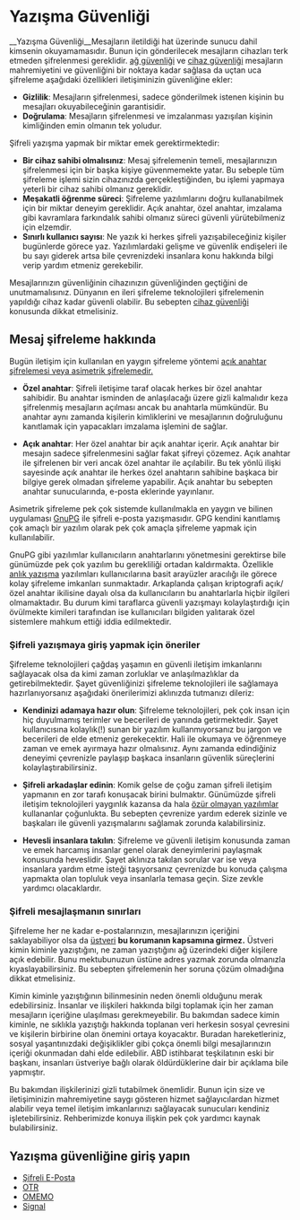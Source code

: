 # Yazışma Güvenliği

__Yazışma Güvenliği__Mesajların iletildiği hat üzerinde sunucu dahil kimsenin okuyamamasıdır. Bunun için gönderilecek mesajların cihazları terk etmeden şifrelenmesi gereklidir. [ağ güvenliği](../ag_guvenligi/) ve [cihaz güvenliği](../cihaz_guvenligi/) mesajların mahremiyetini ve güvenliğini bir noktaya kadar sağlasa da uçtan uca şifreleme aşağıdaki özellikleri iletişiminizin güvenliğine ekler:

* __Gizlilik__: Mesajların şifrelenmesi, sadece gönderilmek istenen kişinin bu mesajları okuyabileceğinin garantisidir.
* __Doğrulama__: Mesajların şifrelenmesi ve imzalanması yazışılan kişinin kimliğinden emin olmanın tek yoludur.

Şifreli yazışma yapmak bir miktar emek gerektirmektedir:

* __Bir cihaz sahibi olmalısınız__: Mesaj şifrelemenin temeli, mesajlarınızın şifrelenmesi için bir başka kişiye güvenmemekte yatar. Bu sebeple tüm şifreleme işlemi sizin cihazınızda gerçekleştiğinden, bu işlemi yapmaya yeterli bir cihaz sahibi olmanız gereklidir.
* __Meşakatli öğrenme süreci__: Şifreleme yazılımlarını doğru kullanabilmek için bir miktar deneyim gereklidir. Açık anahtar, özel anahtar, imzalama gibi kavramlara farkındalık sahibi olmanız süreci güvenli yürütebilmeniz için elzemdir.
* __Sınırlı kullanıcı sayısı__: Ne yazık ki herkes şifreli yazışabileceğiniz kişiler bugünlerde görece yaz. Yazılımlardaki gelişme ve güvenlik endişeleri ile bu sayı giderek artsa bile çevrenizdeki insanlara konu hakkında bilgi verip yardım etmeniz gerekebilir.

Mesajlarınızın güvenliğinin cihazınızın güvenliğinden geçtiğini de unutmamalısınız. Dünyanın en ileri şifreleme teknolojileri şifrelemenin yapıldığı cihaz kadar güvenli olabilir. Bu sebepten [cihaz güvenliği](../cihaz_guvenligi/README.md) konusunda dikkat etmelisiniz.


## Mesaj şifreleme hakkında

Bugün iletişim için kullanılan en yaygın şifreleme yöntemi [açık anahtar şifrelemesi veya asimetrik şifrelemedir.](https://en.wikipedia.org/wiki/Public-key_cryptography)

* __Özel anahtar__: Şifreli iletişime taraf olacak herkes bir özel anahtar sahibidir. Bu anahtar isminden de anlaşılacağı üzere gizli kalmalıdır keza şifrelenmiş mesajların açılması ancak bu anahtarla mümkündür. Bu anahtar aynı zamanda kişilerin kimliklerini ve mesajlarının doğruluğunu kanıtlamak için yapacakları imzalama işlemini de sağlar.

* __Açık anahtar__: Her özel anahtar bir açık anahtar içerir. Açık anahtar bir mesajın sadece şifrelenmesini sağlar fakat şifreyi çözemez. Açık anahtar ile şifrelenen bir veri ancak özel anahtar ile açılabilir. Bu tek yönlü ilişki sayesinde açık anahtar ile herkes özel anahtarın sahibine başkaca bir bilgiye gerek olmadan şifreleme yapabilir. Açık anahtar bu sebepten anahtar sunucularında, e-posta eklerinde yayınlanır.

Asimetrik şifreleme pek çok sistemde kullanılmakla en yaygın ve bilinen uygulaması [GnuPG](openpgp.md) ile şifreli e-posta yazışmasıdır. GPG kendini kanıtlamış çok amaçlı bir yazılım olarak pek çok amaçla şifreleme yapmak için kullanılabilir.

GnuPG gibi yazılımlar kullanıcıların anahtarlarını yönetmesini gerektirse bile günümüzde pek çok yazılım bu gerekliliği ortadan kaldırmakta. Özellikle [anlık yazışma](anlik_yazisma.md) yazılımları kullanıcılarına basit arayüzler aracılığı ile görece kolay şifreleme imkanları sunmaktadır. Arkaplanda çalışan kriptografi açık/özel anahtar ikilisine dayalı olsa da kullanıcıların bu anahtarlarla hiçbir ilgileri olmamaktadır. Bu durum kimi taraflarca güvenli yazışmayı kolaylaştırdığı için övülmekte kimileri tarafından ise kullanıcıları bilgiden yalıtarak özel sistemlere mahkum ettiği iddia edilmektedir.


### Şifreli yazışmaya giriş yapmak için öneriler

Şifreleme teknolojileri çağdaş yaşamın en güvenli iletişim imkanlarını sağlayacak olsa da kimi zaman zorluklar ve anlaşılmazlıklar da getirebilmektedir. Şayet güvenliğinizi şifreleme teknolojileri ile sağlamaya hazırlanıyorsanız aşağıdaki önerilerimizi aklınızda tutmanızı dileriz:

* __Kendinizi adamaya hazır olun__: Şifreleme teknolojileri, pek çok insan için hiç duyulmamış terimler ve becerileri de yanında getirmektedir. Şayet kullanıcısına kolaylık(!) sunan bir yazılım kullanmıyorsanız bu jargon ve becerileri de elde etmeniz gerekecektir. Hali ile okumaya ve öğrenmeye zaman ve emek ayırmaya hazır olmalısınız. Aynı zamanda edindiğiniz deneyimi çevrenizle paylaşıp başkaca insanların güvenlik süreçlerini kolaylaştırabilirsiniz.

* __Şifreli arkadaşlar edinin__: Komik gelse de çoğu zaman şifreli iletişim yapmanın en zor tarafı konuşacak birini bulmaktır. Günümüzde şifreli iletişim teknolojileri yaygınlık kazansa da hala [özür olmayan yazılımlar](https://oyd.org.tr/yazilar/ozgur-yazilim/) kullananlar çoğunlukta. Bu sebepten çevrenize yardım ederek sizinle ve başkaları ile güvenli yazışmalarını sağlamak zorunda kalabilirsiniz.

* __Hevesli insanlara takılın__: Şifreleme ve güvenli iletişim konusunda zaman ve emek harcamış insanlar genel olarak deneyimlerini paylaşmak konusunda heveslidir. Şayet aklınıza takılan sorular var ise veya insanlara yardım etme isteği taşıyorsanız çevrenizde bu konuda çalışma yapmakta olan topluluk veya insanlarla temasa geçin. Size zevkle yardımcı olacaklardır.


### Şifreli mesajlaşmanın sınırları

Şifreleme her ne kadar e-postalarınızın, mesajlarınızın içeriğini saklayabiliyor olsa da [üstveri](https://en.wikipedia.org/wiki/Metadata) **bu korumanın kapsamına girmez.** Üstveri kimin kiminle yazıştığını, ne zaman yazıştığını ağ üzerindeki diğer kişilere açık edebilir. Bunu mektubunuzun üstüne adres yazmak zorunda olmanızla kıyaslayabilirsiniz. Bu sebepten şifrelemenin her soruna çözüm olmadığına dikkat etmelisiniz.

Kimin kiminle yazıştığının bilinmesinin neden önemli olduğunu merak edebilirsiniz. İnsanlar ve ilişkileri hakkında bilgi toplamak için her zaman mesajların içeriğine ulaşılması gerekmeyebilir. Bu bakımdan sadece kimin kiminle, ne sıklıkla yazıştığı hakkında toplanan veri herkesin sosyal çevresini ve kişilerin birbirine olan önemini ortaya koyacaktır. Buradan hareketleriniz, sosyal yaşantınızdaki değişiklikler gibi çokça önemli bilgi mesajlarınızın içeriği okunmadan dahi elde edilebilir. ABD istihbarat teşkilatının eski bir başkanı, insanları üstveriye bağlı olarak öldürdüklerine dair bir açıklama bile yapmıştır.

Bu bakımdan ilişkilerinizi gizli tutabilmek önemlidir. Bunun için size ve iletişiminizin mahremiyetine saygı gösteren hizmet sağlayıcılardan hizmet alabilir veya temel iletişim imkanlarınızı sağlayacak sunucuları kendiniz işletebilirsiniz. Rehberimizde konuya ilişkin pek çok yardımcı kaynak bulabilirsiniz.


## Yazışma güvenliğine giriş yapın

* [Şifreli E-Posta](openpgp.md)
* [OTR](otr.md)
* [OMEMO](omemo.md)
* [Signal](signal.md)
